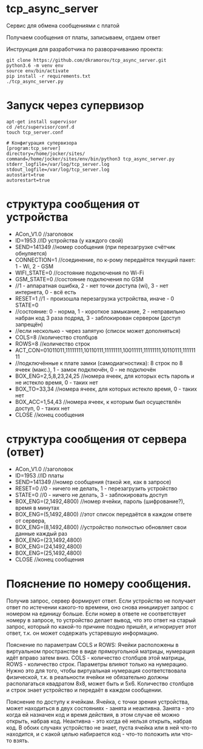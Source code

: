 # tcp_async_server
Сервис для обмена сообщениями с платой

Получаем сообщения от платы, записываем,
отдаем ответ

Инструкция для разработчика по разворачиванию проекта:

```
git clone https://github.com/dkramorov/tcp_async_server.git
python3.6 -m venv env
source env/bin/activate
pip install -r requirements.txt
./tcp_async_server.py
```

# Запуск через супервизор
```
apt-get install supervisor
cd /etc/supervisor/conf.d
touch tcp_server.conf

# Конфигурация супервизора
[program:tcp_server]
directory=/home/jocker/sites/
command=/home/jocker/sites/env/bin/python3 tcp_async_server.py
stderr_logfile=/var/log/tcp_server.log
stdout_logfile=/var/log/tcp_server.log
autostart=true
autorestart=true
```

# структура сообщения от устройства
- ACon_V1.0 		//заголовок
- ID=1953			//ID устройства (у каждого свой)
- SEND=141349		//номер сообщения (при перезагрузке счётчик обнуляется)
- CONNECTION=1		//соединение, по к-рому передаётся текущий пакет: 1 - Wi, 2 - GSM
- WIFI_STATE=0		//состояние подключения по Wi-Fi
- GSM_STATE=0		//состояние подключения по GSM
- //1 - аппаратная ошибка, 2 - нет точки доступа (wi), 3 - нет интернета, 0 - всё есть
- RESET=1			//1 - произошла перезагрузка устройства, иначе - 0
STATE=0
- //состояние: 0 - норма, 1 - короткое замыкание, 2 - неправильно набран код 3 раза подряд, 3 - заблокирован сервером (доступ запрещён)
- //если несколько - через запятую (список может дополняться)
- COLS=8			//количество столбцов
- ROWS=8			//количество строк
- ACT_CON=01011011,11111111,10110111,11111111,10011111,11111111,10110111,11111111
- //подключённые к плате замки (самодиагностика): 8 строк по 8 ячеек (макс.), 1 - замок подключён, 0 - не подключён
- BOX_ENG=2,5,8,23,24,25	//номера ячеек, для которых есть пароль и не истекло время, 0 - таких нет
- BOX_TO=33,34		//номера ячеек, для которых истекло время, 0 - таких нет
- BOX_ACC=1,54,43		//номера ячеек, к которым был осуществлён доступ, 0 - таких нет
- CLOSE			//конец сообщения

# структура сообщения от сервера (ответ)
- ACon_V1.0 		//заголовок
- ID=1953			//ID платы
- SEND=141349		//номер сообщения (такой же, как в запросе)
- RESET=0			//0 - ничего не делать, 1 - перезагрузить устройство
- STATE=0			//0 - ничего не делать, 3 - заблокировать доступ
- BOX_ENG=(2,1492,4800)	//номер ячейки, пароль (шифрование?), время в минутах
- BOX_ENG=(5,1492,4800)	//этот список передаётся в каждом ответе от сервера,
- BOX_ENG=(8,1492,4800)	//устройство полностью обновляет свои данные каждый раз
- BOX_ENG=(23,1492,4800)
- BOX_ENG=(24,1492,4800)
- BOX_ENG=(25,1492,4800)
- CLOSE			//конец сообщения

# Пояснение по номеру сообщения.
Получив запрос, сервер формирует ответ. Если устройство не получает ответ по истечении какого-то времени, оно снова инициирует запрос с номером на единицу больше. Если номер в ответе не соответствует номеру в запросе, то устройство делает вывод, что это ответ на старый запрос, который по какой-то причине поздно пришёл, и игнорирует этот ответ, т.к. он может содержать устаревшую информацию.

Пояснение по параметрам COLS и ROWS:
Ячейки расположены в виртуальном пространстве в виде прямоугольной матрицы, нумерация идёт вправо затем вниз. COLS - количество столбцов этой матрицы, ROWS - количество строк. Параметры влияют только на нумерацию. Нужно это для того, чтобы виртуальная нумерация соответствовала физической, т.к. в реальности ячейки не обязательно должны располагаться квадратом 8х8, может быть и 5х6. Количество столбцов и строк знает устройство и передаёт в каждом сообщении.

Пояснение по доступу к ячейкам.
Ячейка, с точки зрения устройства, может находиться в двух состояниях - занята и неактивна. Занята - это когда ей назначен код и время действия, в этом случае её можно открыть, набрав код. Неактивна - это когда её нельзя открыть, набрав код. В обоих случаях устройство не знает, пуста ячейка или в ней что-то находится, и с какой целью набирается код - что-то положить или что-то взять.
